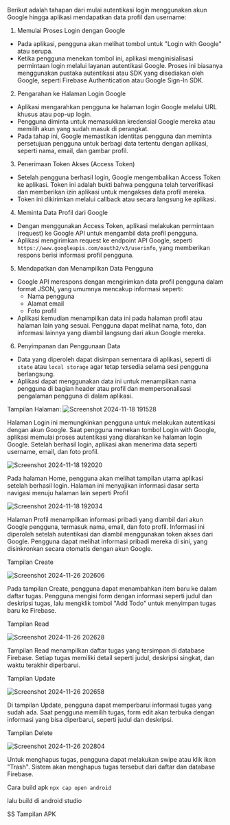 Berikut adalah tahapan dari mulai autentikasi login menggunakan akun Google hingga aplikasi mendapatkan data profil dan username:

 1. Memulai Proses Login dengan Google
   - Pada aplikasi, pengguna akan melihat tombol untuk "Login with Google" atau serupa.
   - Ketika pengguna menekan tombol ini, aplikasi menginisialisasi permintaan login melalui layanan autentikasi Google. Proses ini biasanya menggunakan pustaka autentikasi atau SDK yang disediakan oleh Google, seperti Firebase Authentication atau Google Sign-In SDK.
   
 2. Pengarahan ke Halaman Login Google
   - Aplikasi mengarahkan pengguna ke halaman login Google melalui URL khusus atau pop-up login.
   - Pengguna diminta untuk memasukkan kredensial Google mereka atau memilih akun yang sudah masuk di perangkat.
   - Pada tahap ini, Google memastikan identitas pengguna dan meminta persetujuan pengguna untuk berbagi data tertentu dengan aplikasi, seperti nama, email, dan gambar profil.

 3. Penerimaan Token Akses (Access Token)
   - Setelah pengguna berhasil login, Google mengembalikan Access Token ke aplikasi. Token ini adalah bukti bahwa pengguna telah terverifikasi dan memberikan izin aplikasi untuk mengakses data profil mereka.
   - Token ini dikirimkan melalui callback atau secara langsung ke aplikasi.

 4. Meminta Data Profil dari Google
   - Dengan menggunakan Access Token, aplikasi melakukan permintaan (request) ke Google API untuk mengambil data profil pengguna.
   - Aplikasi mengirimkan request ke endpoint API Google, seperti `https://www.googleapis.com/oauth2/v3/userinfo`, yang memberikan respons berisi informasi profil pengguna.

 5. Mendapatkan dan Menampilkan Data Pengguna
   - Google API merespons dengan mengirimkan data profil pengguna dalam format JSON, yang umumnya mencakup informasi seperti:
     - Nama pengguna
     - Alamat email
     - Foto profil
   - Aplikasi kemudian menampilkan data ini pada halaman profil atau halaman lain yang sesuai. Pengguna dapat melihat nama, foto, dan informasi lainnya yang diambil langsung dari akun Google mereka.

 6. Penyimpanan dan Penggunaan Data
   - Data yang diperoleh dapat disimpan sementara di aplikasi, seperti di `state` atau `local storage` agar tetap tersedia selama sesi pengguna berlangsung.
   - Aplikasi dapat menggunakan data ini untuk menampilkan nama pengguna di bagian header atau profil dan mempersonalisasi pengalaman pengguna di dalam aplikasi.

Tampilan Halaman:
![Screenshot 2024-11-18 191528](https://github.com/user-attachments/assets/16920fb6-9c2f-475e-a86d-c39043673c7b)

Halaman Login ini memungkinkan pengguna untuk melakukan autentikasi dengan akun Google. Saat pengguna menekan tombol Login with Google, aplikasi memulai proses autentikasi yang diarahkan ke halaman login Google. Setelah berhasil login, aplikasi akan menerima data seperti username, email, dan foto profil.



![Screenshot 2024-11-18 192020](https://github.com/user-attachments/assets/fafd5e8d-8029-47eb-a553-012e18c3c94f)

Pada halaman Home, pengguna akan melihat tampilan utama aplikasi setelah berhasil login. Halaman ini menyajikan informasi dasar serta navigasi menuju halaman lain seperti Profil



![Screenshot 2024-11-18 192034](https://github.com/user-attachments/assets/006f9a3b-c96b-4ffa-b58a-881f52616c5b)

Halaman Profil menampilkan informasi pribadi yang diambil dari akun Google pengguna, termasuk nama, email, dan foto profil. Informasi ini diperoleh setelah autentikasi dan diambil menggunakan token akses dari Google. Pengguna dapat melihat informasi pribadi mereka di sini, yang disinkronkan secara otomatis dengan akun Google.



Tampilan Create

![Screenshot 2024-11-26 202606](https://github.com/user-attachments/assets/2496b378-1ced-44be-9cd9-f098e59bf6a3)

Pada tampilan Create, pengguna dapat menambahkan item baru ke dalam daftar tugas. Pengguna mengisi form dengan informasi seperti judul dan deskripsi tugas, lalu mengklik tombol "Add Todo" untuk menyimpan tugas baru ke Firebase.

Tampilan Read

![Screenshot 2024-11-26 202628](https://github.com/user-attachments/assets/0e75262b-f736-4b5d-b886-62a8eb97e7d2)

Tampilan Read menampilkan daftar tugas yang tersimpan di database Firebase. Setiap tugas memiliki detail seperti judul, deskripsi singkat, dan waktu terakhir diperbarui.

Tampilan Update

![Screenshot 2024-11-26 202658](https://github.com/user-attachments/assets/3fa43a77-6702-44da-bf77-005df7900afb)

Di tampilan Update, pengguna dapat memperbarui informasi tugas yang sudah ada. Saat pengguna memilih tugas, form edit akan terbuka dengan informasi yang bisa diperbarui, seperti judul dan deskripsi.

Tampilan Delete

![Screenshot 2024-11-26 202804](https://github.com/user-attachments/assets/615f192b-085c-4e92-a33e-7e28b5c67d1f)

Untuk menghapus tugas, pengguna dapat melakukan swipe atau klik ikon "Trash". Sistem akan menghapus tugas tersebut dari daftar dan database Firebase.

Cara build apk
``
npx cap open android
``

lalu build di android studio

SS Tampilan APK

